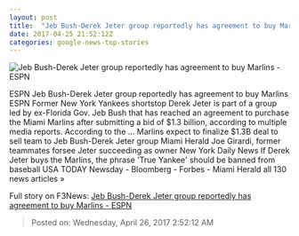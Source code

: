```yaml
---
layout: post
title:  "Jeb Bush-Derek Jeter group reportedly has agreement to buy Marlins - ESPN"
date: 2017-04-25 21:52:12Z
categories: google-news-top-stories
---
```


![Jeb Bush-Derek Jeter group reportedly has agreement to buy Marlins - ESPN](http://a2.espncdn.com/combiner/i?img=%2Fphoto%2F2017%2F0406%2Fr197157_1296x729_16%2D9.jpg)

ESPN Jeb Bush-Derek Jeter group reportedly has agreement to buy Marlins ESPN Former New York Yankees shortstop Derek Jeter is part of a group led by ex-Florida Gov. Jeb Bush that has reached an agreement to purchase the Miami Marlins after submitting a bid of $1.3 billion, according to multiple media reports. According to the ... Marlins expect to finalize $1.3B deal to sell team to Jeb Bush-Derek Jeter group Miami Herald Joe Girardi, former teammates forsee Jeter succeeding as owner New York Daily News If Derek Jeter buys the Marlins, the phrase 'True Yankee' should be banned from baseball USA TODAY Newsday - Bloomberg - Forbes - Miami Herald all 130 news articles »


Full story on F3News: [Jeb Bush-Derek Jeter group reportedly has agreement to buy Marlins - ESPN](http://www.f3nws.com/n/mbXfdF)

> Posted on: Wednesday, April 26, 2017 2:52:12 AM
